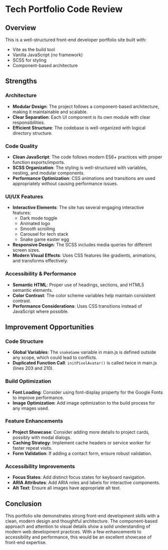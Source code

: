 # Tech Portfolio Code Review

## Overview

This is a well-structured front-end developer portfolio site built with:

- Vite as the build tool
- Vanilla JavaScript (no framework)
- SCSS for styling
- Component-based architecture

## Strengths

### Architecture

- **Modular Design**: The project follows a component-based architecture, making it maintainable and scalable.
- **Clear Separation**: Each UI component is its own module with clear responsibilities.
- **Efficient Structure**: The codebase is well-organized with logical directory structure.

### Code Quality

- **Clean JavaScript**: The code follows modern ES6+ practices with proper function exports/imports.
- **SCSS Organization**: The styling is well-structured with variables, nesting, and modular components.
- **Performance Optimization**: CSS animations and transitions are used appropriately without causing performance issues.

### UI/UX Features

- **Interactive Elements**: The site has several engaging interactive features:
  - Dark mode toggle
  - Animated logo
  - Smooth scrolling
  - Carousel for tech stack
  - Snake game easter egg
- **Responsive Design**: The SCSS includes media queries for different screen sizes.
- **Modern Visual Effects**: Uses CSS features like gradients, animations, and transforms effectively.

### Accessibility & Performance

- **Semantic HTML**: Proper use of headings, sections, and HTML5 semantic elements.
- **Color Contrast**: The color scheme variables help maintain consistent contrast.
- **Performance Considerations**: Uses CSS transitions instead of JavaScript where possible.

## Improvement Opportunities

### Code Structure

- **Global Variables**: The `snakeGame` variable in main.js is defined outside any scope, which could lead to conflicts.
- **Duplicated Function Call**: `initPixelAvatar()` is called twice in main.js (lines 203 and 210).

### Build Optimization

- **Font Loading**: Consider using font-display property for the Google Fonts to improve performance.
- **Image Optimization**: Add image optimization to the build process for any images used.

### Feature Enhancements

- **Project Showcase**: Consider adding more details to project cards, possibly with modal dialogs.
- **Caching Strategy**: Implement cache headers or service worker for faster repeat visits.
- **Form Validation**: If adding a contact form, ensure robust validation.

### Accessibility Improvements

- **Focus States**: Add distinct focus states for keyboard navigation.
- **ARIA Attributes**: Add ARIA roles and labels for interactive components.
- **Alt Text**: Ensure all images have appropriate alt text.

## Conclusion

This portfolio site demonstrates strong front-end development skills with a clean, modern design and thoughtful architecture. The component-based approach and attention to visual details show a solid understanding of modern web development practices. With a few enhancements to accessibility and performance, this would be an excellent showcase of front-end expertise.

